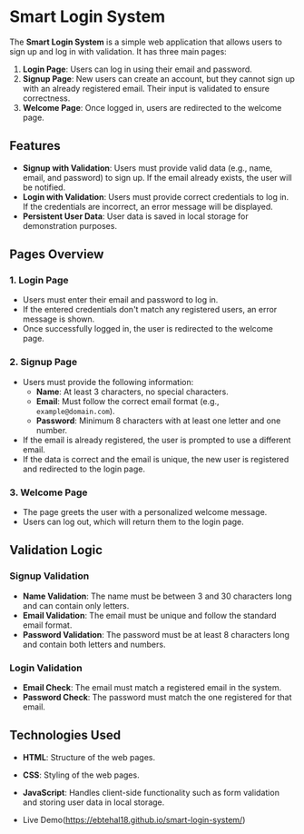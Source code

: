 # Smart Login System

The **Smart Login System** is a simple web application that allows users to sign up and log in with validation. It has three main pages:
1. **Login Page**: Users can log in using their email and password.
2. **Signup Page**: New users can create an account, but they cannot sign up with an already registered email. Their input is validated to ensure correctness.
3. **Welcome Page**: Once logged in, users are redirected to the welcome page.

## Features
- **Signup with Validation**: Users must provide valid data (e.g., name, email, and password) to sign up. If the email already exists, the user will be notified.
- **Login with Validation**: Users must provide correct credentials to log in. If the credentials are incorrect, an error message will be displayed.
- **Persistent User Data**: User data is saved in local storage for demonstration purposes.
  
## Pages Overview

### 1. **Login Page**
- Users must enter their email and password to log in.
- If the entered credentials don't match any registered users, an error message is shown.
- Once successfully logged in, the user is redirected to the welcome page.

### 2. **Signup Page**
- Users must provide the following information:
  - **Name**: At least 3 characters, no special characters.
  - **Email**: Must follow the correct email format (e.g., `example@domain.com`).
  - **Password**: Minimum 8 characters with at least one letter and one number.
- If the email is already registered, the user is prompted to use a different email.
- If the data is correct and the email is unique, the new user is registered and redirected to the login page.

### 3. **Welcome Page**
- The page greets the user with a personalized welcome message.
- Users can log out, which will return them to the login page.

## Validation Logic

### Signup Validation
- **Name Validation**: The name must be between 3 and 30 characters long and can contain only letters.
- **Email Validation**: The email must be unique and follow the standard email format.
- **Password Validation**: The password must be at least 8 characters long and contain both letters and numbers.

### Login Validation
- **Email Check**: The email must match a registered email in the system.
- **Password Check**: The password must match the one registered for that email.

## Technologies Used
- **HTML**: Structure of the web pages.
- **CSS**: Styling of the web pages.
- **JavaScript**: Handles client-side functionality such as form validation and storing user data in local storage.

- Live Demo(https://ebtehal18.github.io/smart-login-system/)
